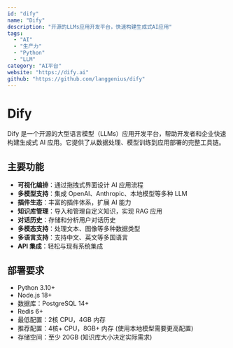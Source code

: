 ```yaml
---
id: "dify"
name: "Dify"
description: "开源的LLMs应用开发平台，快速构建生成式AI应用"
tags:
  - "AI"
  - "生产力"
  - "Python"
  - "LLM"
category: "AI平台"
website: "https://dify.ai"
github: "https://github.com/langgenius/dify"
---
```


# Dify

Dify 是一个开源的大型语言模型（LLMs）应用开发平台，帮助开发者和企业快速构建生成式 AI 应用。它提供了从数据处理、模型训练到应用部署的完整工具链。

## 主要功能

- **可视化编排**：通过拖拽式界面设计 AI 应用流程
- **多模型支持**：集成 OpenAI、Anthropic、本地模型等多种 LLM
- **插件生态**：丰富的插件体系，扩展 AI 能力
- **知识库管理**：导入和管理自定义知识，实现 RAG 应用
- **对话历史**：存储和分析用户对话历史
- **多模态支持**：处理文本、图像等多种数据类型
- **多语言支持**：支持中文、英文等多国语言
- **API 集成**：轻松与现有系统集成

## 部署要求

- Python 3.10+
- Node.js 18+
- 数据库：PostgreSQL 14+
- Redis 6+
- 最低配置：2核 CPU，4GB 内存
- 推荐配置：4核+ CPU，8GB+ 内存 (使用本地模型需要更高配置)
- 存储空间：至少 20GB (知识库大小决定实际需求) 
